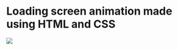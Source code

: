 <h1>Loading screen animation made using HTML and CSS</h1>
<img src="https://github.com/user-attachments/assets/c1218c14-ec0b-448b-b989-dff86e479b93"\>
